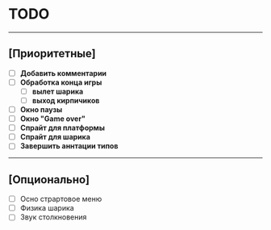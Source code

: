 # TODO
---
## [Приоритетные]
- [ ] **Добавить комментарии**
- [ ] **Обработка конца игры**
    + [ ] **вылет шарика**
    + [ ] **выход кирпичиков**
- [ ] **Окно паузы**
- [ ] **Окно "Game over"**
- [ ] **Спрайт для платформы**
- [ ] **Спрайт для шарика**
- [ ] **Завершить аннтации типов**

---

## [Опционально]
- [ ] Осно страртовое меню
- [ ] Физика шарика
- [ ] Звук столкновения
